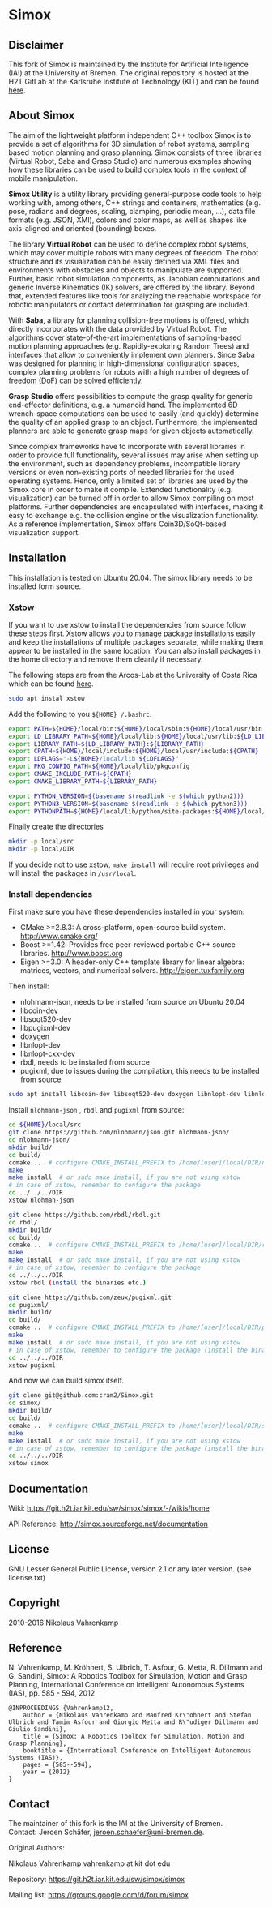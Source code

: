 # Simox

## Disclaimer

This fork of Simox is maintained by the Institute for Artificial Intelligence (IAI) at the University of Bremen.
The original repository is hosted at the H2T GitLab at the Karlsruhe Institute of Technology (KIT) and can be found [here](https://git.h2t.iar.kit.edu/sw/simox/simox).

## About Simox

The aim of the lightweight platform independent C++ toolbox Simox is to provide a set of
algorithms for 3D simulation of robot systems, sampling based motion planning and grasp planning.
Simox consists of three libraries (Virtual Robot, Saba and Grasp Studio) and numerous
examples showing how these libraries can be used to build complex tools in the
context of mobile manipulation.

**Simox Utility** is a utility library providing general-purpose code tools to help working with,
among others,
C++ strings and containers,
mathematics (e.g. pose, radians and degrees, scaling, clamping, periodic mean, ...),
data file formats (e.g. JSON, XMl), colors and color maps,
as well as shapes like axis-aligned and oriented (bounding) boxes.

The library **Virtual Robot** can be used to define complex robot systems,
which may cover multiple robots with many degrees of freedom.
The robot structure and its visualization can be easily defined via XML files and environments with
obstacles and objects to manipulate are supported.
Further, basic robot simulation components, as Jacobian computations and generic
Inverse Kinematics (IK) solvers, are offered by the library.
Beyond that, extended features like tools for analyzing the reachable workspace for robotic manipulators
or contact determination for grasping are included.

With **Saba**, a library for planning collision-free motions is offered, which directly incorporates
with the data provided by Virtual Robot.
The algorithms cover state-of-the-art implementations of sampling-based motion planning approaches
(e.g. Rapidly-exploring Random Trees) and interfaces that allow to conveniently implement own planners.
Since Saba was designed for planning in high-dimensional configuration spaces, complex planning problems
for robots with a high number of degrees of freedom (DoF) can be solved efficiently.

**Grasp Studio** offers possibilities to compute the grasp quality for generic end-effector
definitions, e.g. a humanoid hand.
The implemented 6D wrench-space computations can be used to easily (and quickly) determine
the quality of an applied grasp to an object.
Furthermore, the implemented planners are able to generate grasp maps for given objects automatically.

Since complex frameworks have to incorporate with several libraries in order to provide full functionality,
several issues may arise when setting up the environment, such as dependency problems,
incompatible library versions or even non-existing ports of needed libraries for the used operating systems.
Hence, only a limited set of libraries are used by the Simox core in order to make it compile.
Extended functionality (e.g. visualization) can be turned off in order to allow Simox compiling on most platforms.
Further dependencies are encapsulated with interfaces, making it easy to exchange
e.g. the collision engine or the visualization functionality.
As a reference implementation, Simox offers Coin3D/SoQt-based visualization support.

## Installation

This installation is tested on Ubuntu 20.04. The simox library needs to be installed form source.

### Xstow

If you want to use xstow to install the dependencies from source follow these steps first. Xstow allows you to manage package installations easily and keep the installations of multiple packages separate, while making them appear to be installed in the same location. You can also install packages in the home directory and remove them cleanly if necessary.

The following steps are from the Arcos-Lab at the University of Costa Rica which can be found [here](https://wiki.arcoslab.org/en/tutorials/using-xstow-for-local-installations).

```bash
sudo apt instal xstow
```

Add the following to you `${HOME} /.bashrc`.

```bash
export PATH=${HOME}/local/bin:${HOME}/local/sbin:${HOME}/local/usr/bin:${PATH}
export LD_LIBRARY_PATH=${HOME}/local/lib:${HOME}/local/usr/lib:${LD_LIBRARY_PATH}
export LIBRARY_PATH=${LD_LIBRARY_PATH}:${LIBRARY_PATH}
export CPATH=${HOME}/local/include:${HOME}/local/usr/include:${CPATH}
export LDFLAGS="-L${HOME}/local/lib ${LDFLAGS}"
export PKG_CONFIG_PATH=${HOME}/local/lib/pkgconfig
export CMAKE_INCLUDE_PATH=${CPATH}
export CMAKE_LIBRARY_PATH=${LIBRARY_PATH}

export PYTHON_VERSION=$(basename $(readlink -e $(which python2)))
export PYTHON3_VERSION=$(basename $(readlink -e $(which python3)))
export PYTHONPATH=${HOME}/local/lib/python/site-packages:${HOME}/local/lib/python3/site-packages:${HOME}/local/lib/${PYTHON_VERSION}/site-packages:${HOME}/local/lib/${PYTHON_VERSION}/dist-packages:${HOME}/local/lib/${PYTHON3_VERSION}/site-packages:${HOME}/local/lib/${PYTHON3_VERSION}/dist-packages:${HOME}/local/lib/python/dist-packages:${HOME}/local/lib/python3/dist-packages:${PYTHONPATH}
```

Finally create the directories

```bash
mkdir -p local/src
mkdir -p local/DIR
```

If you decide not to use xstow, `make install` will require root privileges and will install the packages in `/usr/local`.

### Install dependencies

First make sure you have these dependencies installed in your system:

- CMake >=2.8.3: A cross-platform, open-source build system. http://www.cmake.org/
- Boost >=1.42: Provides free peer-reviewed portable C++ source libraries. http://www.boost.org
- Eigen >=3.0: A header-only C++ template library for linear algebra: matrices, vectors, and numerical solvers. http://eigen.tuxfamily.org

Then install:

- nlohmann-json, needs to be installed from source on Ubuntu 20.04
- libcoin-dev
- libsoqt520-dev
- libpugixml-dev
- doxygen
- libnlopt-dev
- libnlopt-cxx-dev
- rbdl, needs to be installed from source
- pugixml, due to issues during the compilation, this needs to be installed from source

```bash
sudo apt install libcoin-dev libsoqt520-dev doxygen libnlopt-dev libnlopt-cxx-dev
```

Install `nlohmann-json` , `rbdl` and `pugixml` from source:

```bash
cd ${HOME}/local/src
git clone https://github.com/nlohmann/json.git nlohmann-json/
cd nlohmann-json/
mkdir build/
cd build/
ccmake ..  # configure CMAKE_INSTALL_PREFIX to /home/[user]/local/DIR/nlohmann-json
make
make install  # or sudo make install, if you are not using xstow
# in case of xstow, remember to configure the package
cd ../../../DIR
xstow nlohman-json
```

```bash
git clone https://github.com/rbdl/rbdl.git
cd rbdl/
mkdir build/
cd build/
ccmake ..  # configure CMAKE_INSTALL_PREFIX to /home/[user]/local/DIR/rbdl
make
make install  # or sudo make install, if you are not using xstow
# in case of xstow, remember to configure the package
cd ../../../DIR
xstow rbdl (install the binaries etc.)
```

```bash
git clone https://github.com/zeux/pugixml.git
cd pugixml/
mkdir build/
cd build/
ccmake ..  # configure CMAKE_INSTALL_PREFIX to /home/[user]/local/DIR/pugixml
make
make install  # or sudo make install, if you are not using xstow
# in case of xstow, remember to configure the package (install the binaries etc.)
cd ../../../DIR
xstow pugixml
```

And now we can build simox itself.

```bash
git clone git@github.com:cram2/Simox.git
cd simox/
mkdir build/
cd build/
ccmake ..  # configure CMAKE_INSTALL_PREFIX to /home/[user]/local/DIR/simox
make
make install  # or sudo make install, if you are not using xstow
# in case of xstow, remember to configure the package (install the binaries etc.)
cd ../../../DIR
xstow simox
```

## Documentation

Wiki: https://git.h2t.iar.kit.edu/sw/simox/simox/-/wikis/home

API Reference: http://simox.sourceforge.net/documentation

## License

GNU Lesser General Public License, version 2.1 or any later version.
(see license.txt)

## Copyright
2010-2016 Nikolaus Vahrenkamp
 
## Reference
N. Vahrenkamp, M. Kröhnert, S. Ulbrich, T. Asfour, G. Metta, R. Dillmann  and G. Sandini,
Simox: A Robotics Toolbox for Simulation, Motion and Grasp Planning,
International Conference on Intelligent Autonomous Systems (IAS),
pp. 585 - 594, 2012

```
@INPROCEEDINGS {Vahrenkamp12,
    author = {Nikolaus Vahrenkamp and Manfred Kr\"ohnert and Stefan Ulbrich and Tamim Asfour and Giorgio Metta and R\"udiger Dillmann and Giulio Sandini},
    title = {Simox: A Robotics Toolbox for Simulation, Motion and Grasp Planning},
    booktitle = {International Conference on Intelligent Autonomous Systems (IAS)},
    pages = {585--594},
    year = {2012}
}
```

## Contact
The maintainer of this fork is the IAI at the University of Bremen.\
Contact: Jeroen Schäfer, [jeroen.schaefer@uni-bremen.de](mailto:jeroen.schaefer@uni-bremen.de).

Original Authors:

Nikolaus Vahrenkamp
vahrenkamp at kit dot edu

Repository:
https://git.h2t.iar.kit.edu/sw/simox/simox

Mailing list:
https://groups.google.com/d/forum/simox
